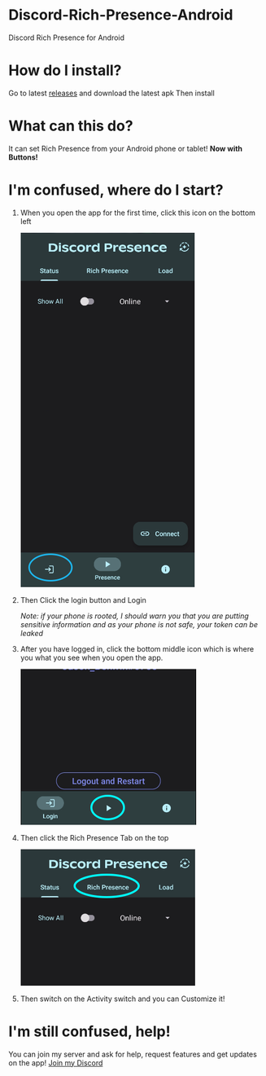 
# Discord-Rich-Presence-Android
Discord Rich Presence for Android

# How do I install?
Go to latest [releases](https://github.com/JasonBenfrin/Discord-Rich-Presence-Android/releases) and download the latest apk
Then install

# What can this do?
It can set Rich Presence from your Android phone or tablet! **Now with Buttons!**

# I'm confused, where do I start?
1. When you open the app for the first time, click this icon on the bottom left

   ![Login Icon](assets/login.png)

2. Then Click the login button and Login

   _Note: if your phone is rooted, I should warn you that you are putting sensitive information and as your phone is not safe, your token can be leaked_

3. After you have logged in, click the bottom middle icon which is where you what you see when you open the app.

   ![Presence Icon](assets/presence.png)

4. Then click the Rich Presence Tab on the top

   ![Rich Presence Tab](assets/richpresence.png)

5. Then switch on the Activity switch and you can Customize it!

# I'm still confused, help!
You can join my server and ask for help, request features and get updates on the app! [Join my Discord](https://discord.gg/MJWCFuQqXv)
